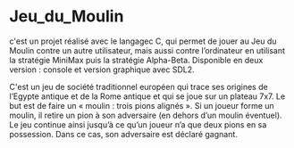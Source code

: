 # Jeu_du_Moulin
c'est un projet réalisé avec le langagec C, qui permet de jouer au Jeu du Moulin contre un autre utilisateur, mais aussi contre l’ordinateur en utilisant la stratégie MiniMax puis la stratégie Alpha-Beta.
Disponible en deux version : console et version graphique avec SDL2.

C'est un jeu de société traditionnel européen qui trace ses origines de l’Egypte antique et de la Rome antique et qui se joue sur un plateau 7x7.
Le but est de faire un « moulin : trois pions alignés ». Si un joueur forme un moulin, il 
retire un pion à son adversaire (en dehors d’un moulin éventuel).
Le jeu continue ainsi jusqu’à ce qu’un joueur n’a que deux pions en sa possession. Dans 
ce cas, son adversaire est déclaré gagnant.
